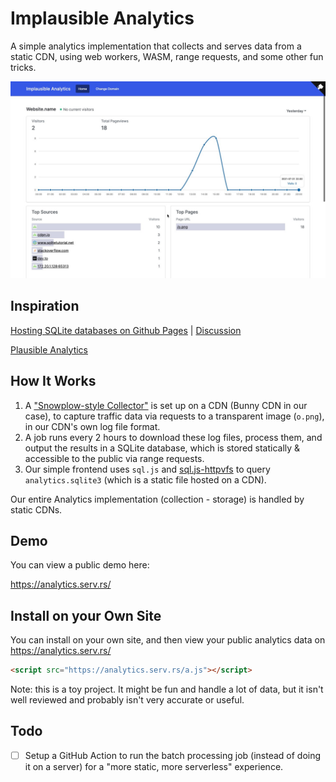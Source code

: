 # Implausible Analytics

A simple analytics implementation that collects and serves data from a static CDN, using web workers, WASM, range requests, and some other fun tricks.

![Screenshot](screenshot.jpg)

## Inspiration

[Hosting SQLite databases on Github Pages](https://phiresky.netlify.app/blog/2021/hosting-sqlite-databases-on-github-pages/) | [Discussion](https://news.ycombinator.com/item?id=28015980)

[Plausible Analytics](https://plausible.io/plausible.io)


## How It Works

1. A ["Snowplow-style Collector"](https://docs.snowplowanalytics.com/docs/getting-started-on-snowplow-open-source/setup-snowplow-on-aws/setup-the-snowplow-collector/) is set up on a CDN (Bunny CDN in our case), to capture traffic data via requests to a transparent image (`o.png`), in our CDN's own log file format.
2. A job runs every 2 hours to download these log files, process them, and output the results in a SQLite database, which is stored statically & accessible to the public via range requests.
3. Our simple frontend uses `sql.js` and [sql.js-httpvfs](https://github.com/phiresky/sql.js-httpvfs) to query `analytics.sqlite3` (which is a static file hosted on a CDN).

Our entire Analytics implementation (collection - storage) is handled by static CDNs.

## Demo

You can view a public demo here:

https://analytics.serv.rs/

## Install on your Own Site

You can install on your own site, and then view your public analytics data on https://analytics.serv.rs/

```html
<script src="https://analytics.serv.rs/a.js"></script>
```

Note: this is a toy project. It might be fun and handle a lot of data, but it isn't well reviewed and probably isn't very accurate or useful.

## Todo

- [ ] Setup a GitHub Action to run the batch processing job (instead of doing it on a server) for a "more static, more serverless" experience.
